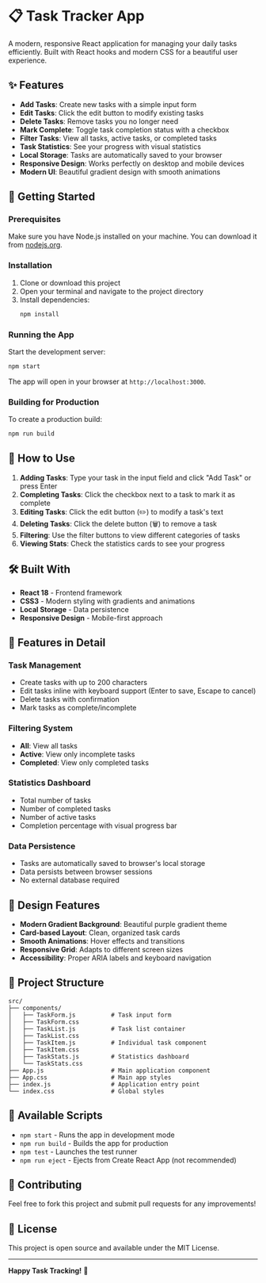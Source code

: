 # 📋 Task Tracker App

A modern, responsive React application for managing your daily tasks efficiently. Built with React hooks and modern CSS for a beautiful user experience.

## ✨ Features

- **Add Tasks**: Create new tasks with a simple input form
- **Edit Tasks**: Click the edit button to modify existing tasks
- **Delete Tasks**: Remove tasks you no longer need
- **Mark Complete**: Toggle task completion status with a checkbox
- **Filter Tasks**: View all tasks, active tasks, or completed tasks
- **Task Statistics**: See your progress with visual statistics
- **Local Storage**: Tasks are automatically saved to your browser
- **Responsive Design**: Works perfectly on desktop and mobile devices
- **Modern UI**: Beautiful gradient design with smooth animations

## 🚀 Getting Started

### Prerequisites

Make sure you have Node.js installed on your machine. You can download it from [nodejs.org](https://nodejs.org/).

### Installation

1. Clone or download this project
2. Open your terminal and navigate to the project directory
3. Install dependencies:
   ```bash
   npm install
   ```

### Running the App

Start the development server:
```bash
npm start
```

The app will open in your browser at `http://localhost:3000`.

### Building for Production

To create a production build:
```bash
npm run build
```

## 🎯 How to Use

1. **Adding Tasks**: Type your task in the input field and click "Add Task" or press Enter
2. **Completing Tasks**: Click the checkbox next to a task to mark it as complete
3. **Editing Tasks**: Click the edit button (✏️) to modify a task's text
4. **Deleting Tasks**: Click the delete button (🗑️) to remove a task
5. **Filtering**: Use the filter buttons to view different categories of tasks
6. **Viewing Stats**: Check the statistics cards to see your progress

## 🛠️ Built With

- **React 18** - Frontend framework
- **CSS3** - Modern styling with gradients and animations
- **Local Storage** - Data persistence
- **Responsive Design** - Mobile-first approach

## 📱 Features in Detail

### Task Management
- Create tasks with up to 200 characters
- Edit tasks inline with keyboard support (Enter to save, Escape to cancel)
- Delete tasks with confirmation
- Mark tasks as complete/incomplete

### Filtering System
- **All**: View all tasks
- **Active**: View only incomplete tasks
- **Completed**: View only completed tasks

### Statistics Dashboard
- Total number of tasks
- Number of completed tasks
- Number of active tasks
- Completion percentage with visual progress bar

### Data Persistence
- Tasks are automatically saved to browser's local storage
- Data persists between browser sessions
- No external database required

## 🎨 Design Features

- **Modern Gradient Background**: Beautiful purple gradient theme
- **Card-based Layout**: Clean, organized task cards
- **Smooth Animations**: Hover effects and transitions
- **Responsive Grid**: Adapts to different screen sizes
- **Accessibility**: Proper ARIA labels and keyboard navigation

## 📁 Project Structure

```
src/
├── components/
│   ├── TaskForm.js          # Task input form
│   ├── TaskForm.css
│   ├── TaskList.js          # Task list container
│   ├── TaskList.css
│   ├── TaskItem.js          # Individual task component
│   ├── TaskItem.css
│   ├── TaskStats.js         # Statistics dashboard
│   └── TaskStats.css
├── App.js                   # Main application component
├── App.css                  # Main app styles
├── index.js                 # Application entry point
└── index.css                # Global styles
```

## 🔧 Available Scripts

- `npm start` - Runs the app in development mode
- `npm run build` - Builds the app for production
- `npm test` - Launches the test runner
- `npm run eject` - Ejects from Create React App (not recommended)

## 🤝 Contributing

Feel free to fork this project and submit pull requests for any improvements!

## 📄 License

This project is open source and available under the MIT License.

---

**Happy Task Tracking!** 🎉 